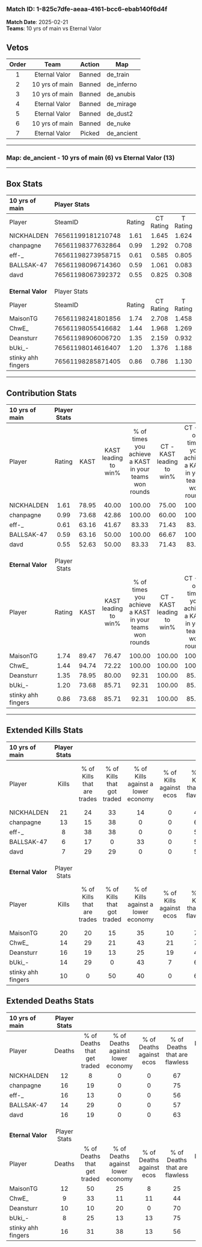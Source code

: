 ### Match ID: 1-825c7dfe-aeaa-4161-bcc6-ebab140f6d4f  
**Match Date**: 2025-02-21  
**Teams**: 10 yrs of main vs Eternal Valor  

## Vetos  

| Order | Team | Action | Map |
| :---: | :--: | :----: | --- |
| 1 | Eternal Valor | Banned | de_train |
| 2 | 10 yrs of main | Banned | de_inferno |
| 3 | 10 yrs of main | Banned | de_anubis |
| 4 | Eternal Valor | Banned | de_mirage |
| 5 | Eternal Valor | Banned | de_dust2 |
| 6 | 10 yrs of main | Banned | de_nuke |
| 7 | Eternal Valor | Picked | de_ancient |

---  

### **Map**: de_ancient - 10 yrs of main (6) vs Eternal Valor (13)  
---  

## Box Stats  

| **10 yrs of main** | Player Stats      |        |           |          |       |       |       |         |        |      |     |
| :- | :- | :-: | :-: | :-: | :-: | :-: | :-: | :-: | :-: | :-: | :-: |
| Player             | SteamID           | Rating | CT Rating | T Rating | KAST  |  ADR  | Kills | Assists | Deaths | K/D  | HS% |
| NICKHALDEN         | 76561199181210748 |  1.61  |   1.645   |  1.624   | 78.95 | 103.7 |  21   |    4    |   12   | 1.75 | 47  |
| chanpagne          | 76561198377632864 |  0.99  |   1.292   |  0.708   | 73.68 | 71.8  |  13   |    4    |   16   | 0.81 | 76  |
| eff-_              | 76561198273958715 |  0.61  |   0.585   |  0.805   | 63.16 | 50.6  |   8   |    2    |   16   | 0.50 | 62  |
| BALLSAK-47         | 76561198096714360 |  0.59  |   1.061   |  0.083   | 63.16 | 48.2  |   6   |    6    |   14   | 0.43 | 33  |
| davd               | 76561198067392372 |  0.55  |   0.825   |  0.308   | 52.63 | 66.9  |   7   |    4    |   16   | 0.44 | 42  |
|                    |                   |        |           |          |       |       |       |         |        |      |     |
|                    |                   |        |           |          |       |       |       |         |        |      |     |
|                    |                   |        |           |          |       |       |       |         |        |      |     |
| **Eternal Valor**  | Player Stats      |        |           |          |       |       |       |         |        |      |     |
| Player             | SteamID           | Rating | CT Rating | T Rating | KAST  |  ADR  | Kills | Assists | Deaths | K/D  | HS% |
| MaisonTG           | 76561198241801856 |  1.74  |   2.708   |  1.458   | 89.47 | 124.3 |  20   |   10    |   12   | 1.67 | 55  |
| ChwE_              | 76561198055416682 |  1.44  |   1.968   |  1.269   | 94.74 | 87.0  |  14   |    5    |   9    | 1.56 | 50  |
| Deansturr          | 76561198906006720 |  1.35  |   2.159   |  0.932   | 78.95 | 77.2  |  16   |    4    |   10   | 1.60 | 50  |
| bUki_-             | 76561198014616407 |  1.20  |   1.376   |  1.188   | 73.68 | 57.4  |  14   |    1    |   8    | 1.75 | 57  |
| stinky ahh fingers | 76561198285871405 |  0.86  |   0.786   |  1.130   | 73.68 | 76.3  |  10   |    2    |   16   | 0.63 | 60  |
---  

## Contribution Stats  

| **10 yrs of main** | Player Stats |       |                      |                                                        |                           |                                                             |                          |                                                            |
| :- | :-: | :-: | :-: | :-: | :-: | :-: | :-: | :-: |
| Player             |    Rating    | KAST  | KAST leading to win% | % of times you achieve a KAST in your teams won rounds | CT - KAST leading to win% | CT - % of times you achieve a KAST in your teams won rounds | T - KAST leading to win% | T - % of times you achieve a KAST in your teams won rounds |
| NICKHALDEN         |     1.61     | 78.95 |        40.00         |                         100.00                         |           75.00           |                           100.00                            |           0.00           |                            0.00                            |
| chanpagne          |     0.99     | 73.68 |        42.86         |                         100.00                         |           60.00           |                           100.00                            |           0.00           |                            0.00                            |
| eff-_              |     0.61     | 63.16 |        41.67         |                         83.33                          |           71.43           |                            83.33                            |           0.00           |                            0.00                            |
| BALLSAK-47         |     0.59     | 63.16 |        50.00         |                         100.00                         |           66.67           |                           100.00                            |           0.00           |                            0.00                            |
| davd               |     0.55     | 52.63 |        50.00         |                         83.33                          |           71.43           |                            83.33                            |           0.00           |                            0.00                            |
|                    |              |       |                      |                                                        |                           |                                                             |                          |                                                            |
|                    |              |       |                      |                                                        |                           |                                                             |                          |                                                            |
|                    |              |       |                      |                                                        |                           |                                                             |                          |                                                            |
| **Eternal Valor**  | Player Stats |       |                      |                                                        |                           |                                                             |                          |                                                            |
| Player             |    Rating    | KAST  | KAST leading to win% | % of times you achieve a KAST in your teams won rounds | CT - KAST leading to win% | CT - % of times you achieve a KAST in your teams won rounds | T - KAST leading to win% | T - % of times you achieve a KAST in your teams won rounds |
| MaisonTG           |     1.74     | 89.47 |        76.47         |                         100.00                         |          100.00           |                           100.00                            |          60.00           |                           100.00                           |
| ChwE_              |     1.44     | 94.74 |        72.22         |                         100.00                         |          100.00           |                           100.00                            |          54.55           |                           100.00                           |
| Deansturr          |     1.35     | 78.95 |        80.00         |                         92.31                          |          100.00           |                            85.71                            |          66.67           |                           100.00                           |
| bUki_-             |     1.20     | 73.68 |        85.71         |                         92.31                          |          100.00           |                            85.71                            |          75.00           |                           100.00                           |
| stinky ahh fingers |     0.86     | 73.68 |        85.71         |                         92.31                          |          100.00           |                            85.71                            |          75.00           |                           100.00                           |
---  

## Extended Kills Stats  

| **10 yrs of main** | Player Stats |                            |                            |                                    |                         |                              |                                 |                                       |                    |           |
| :- | :-: | :-: | :-: | :-: | :-: | :-: | :-: | :-: | :-: | :-: |
| Player             |    Kills     | % of Kills that are trades | % of Kills that got traded | % of Kills against a lower economy | % of Kills against ecos | % of Kills that are flawless | % of Kills that are close duels | % of Kills that are assisted by flash | Pistol Round Kills | AWP Kills |
| NICKHALDEN         |      21      |             24             |             33             |                 14                 |            0            |              43              |               14                |                   5                   |         1          |     0     |
| chanpagne          |      13      |             15             |             38             |                 0                  |            0            |              69              |                8                |                  15                   |         1          |     0     |
| eff-_              |      8       |             38             |             38             |                 0                  |            0            |              50              |               38                |                   0                   |         0          |     0     |
| BALLSAK-47         |      6       |             17             |             0              |                 33                 |            0            |              50              |                0                |                   0                   |         0          |     0     |
| davd               |      7       |             29             |             29             |                 0                  |            0            |              57              |                0                |                   0                   |         1          |     5     |
|                    |              |                            |                            |                                    |                         |                              |                                 |                                       |                    |           |
|                    |              |                            |                            |                                    |                         |                              |                                 |                                       |                    |           |
|                    |              |                            |                            |                                    |                         |                              |                                 |                                       |                    |           |
| **Eternal Valor**  | Player Stats |                            |                            |                                    |                         |                              |                                 |                                       |                    |           |
| Player             |    Kills     | % of Kills that are trades | % of Kills that got traded | % of Kills against a lower economy | % of Kills against ecos | % of Kills that are flawless | % of Kills that are close duels | % of Kills that are assisted by flash | Pistol Round Kills | AWP Kills |
| MaisonTG           |      20      |             20             |             15             |                 35                 |           10            |              75              |               10                |                   0                   |         2          |     0     |
| ChwE_              |      14      |             29             |             21             |                 43                 |           21            |              71              |                7                |                   0                   |         0          |     0     |
| Deansturr          |      16      |             19             |             13             |                 25                 |           19            |              44              |                0                |                   0                   |         4          |     0     |
| bUki_-             |      14      |             29             |             0              |                 43                 |            7            |              64              |               14                |                   0                   |         2          |     4     |
| stinky ahh fingers |      10      |             0              |             50             |                 40                 |            0            |              60              |               10                |                   0                   |         2          |     0     |
## Extended Deaths Stats  

| **10 yrs of main** | Player Stats |                             |                                   |                          |                               |                            |                           |               |
| :- | :-: | :-: | :-: | :-: | :-: | :-: | :-: | :-: |
| Player             |    Deaths    | % of Deaths that get traded | % of Deaths against lower economy | % of Deaths against ecos | % of Deaths that are flawless | % of Deaths that are close | % of Deaths while blinded | Deaths to AWP |
| NICKHALDEN         |      12      |              8              |                 0                 |            0             |              67               |             0              |             0             |       1       |
| chanpagne          |      16      |             19              |                 0                 |            0             |              75               |             6              |             0             |       0       |
| eff-_              |      16      |             13              |                 0                 |            0             |              56               |             0              |             0             |       1       |
| BALLSAK-47         |      14      |             29              |                 0                 |            0             |              57               |             7              |             0             |       1       |
| davd               |      16      |             19              |                 0                 |            0             |              63               |             25             |             0             |       1       |
|                    |              |                             |                                   |                          |                               |                            |                           |               |
|                    |              |                             |                                   |                          |                               |                            |                           |               |
|                    |              |                             |                                   |                          |                               |                            |                           |               |
| **Eternal Valor**  | Player Stats |                             |                                   |                          |                               |                            |                           |               |
| Player             |    Deaths    | % of Deaths that get traded | % of Deaths against lower economy | % of Deaths against ecos | % of Deaths that are flawless | % of Deaths that are close | % of Deaths while blinded | Deaths to AWP |
| MaisonTG           |      12      |             50              |                25                 |            8             |              25               |             25             |             8             |       3       |
| ChwE_              |      9       |             33              |                11                 |            11            |              44               |             11             |            11             |       0       |
| Deansturr          |      10      |             10              |                20                 |            0             |              70               |             10             |             0             |       1       |
| bUki_-             |      8       |             25              |                13                 |            13            |              75               |             0              |            13             |       0       |
| stinky ahh fingers |      16      |             31              |                38                 |            13            |              56               |             13             |             0             |       1       |
